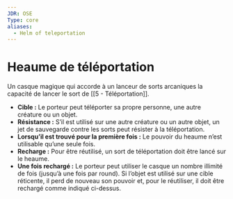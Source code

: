 ```yaml
---
JDR: OSE
Type: core
aliases:
  - Helm of teleportation
---
```

# Heaume de téléportation

Un casque magique qui accorde à un lanceur de sorts arcaniques la capacité de lancer le sort de [[5 - Téléportation]].

- **Cible :** Le porteur peut téléporter sa propre personne, une autre créature ou un objet.
- **Résistance :** S’il est utilisé sur une autre créature ou un autre objet, un jet de sauvegarde contre les sorts peut résister à la téléportation.
- **Lorsqu’il est trouvé pour la première fois :** Le pouvoir du heaume n’est utilisable qu’une seule fois.
- **Recharge :** Pour être réutilisé, un sort de téléportation doit être lancé sur le heaume.
- **Une fois rechargé :** Le porteur peut utiliser le casque un nombre illimité de fois (jusqu’à une fois par round). Si l’objet est utilisé sur une cible réticente, il perd de nouveau son pouvoir et, pour le réutiliser, il doit être rechargé comme indiqué ci-dessus.